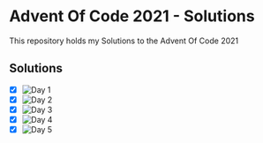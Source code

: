 # Advent Of Code 2021 - Solutions

This repository holds my Solutions to the Advent Of Code 2021

## Solutions
- [x] ![Day 1](./Day_1)
- [x] ![Day 2](./Day_2)
- [x] ![Day 3](./Day_3)
- [x] ![Day 4](./Day_4)
- [x] ![Day 5](./Day_5)

